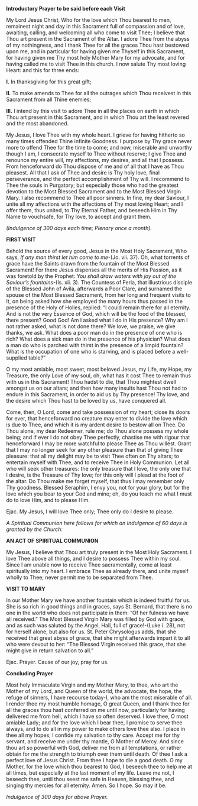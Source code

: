 
**Introductory Prayer to be said before each Visit**

My Lord Jesus Christ, Who for the love which Thou bearest to men, remainest night and day in this Sacrament full of compassion and of love, awaiting, calling, and welcoming all who come to visit Thee; I believe that Thou art present in the Sacrament of the Altar. I adore Thee from the abyss of my nothingness, and I thank Thee for all the graces Thou hast bestowed upon me, and in particular for having given me Thyself in this Sacrament, for having given me Thy most holy Mother Mary for my advocate, and for having called me to visit Thee in this church. I now salute Thy most loving Heart: and this for three ends:

**I.** In thanksgiving for this great gift;

**II.** To make amends to Thee for all the outrages which Thou receivest in this Sacrament from all Thine enemies;

**III.** I intend by this visit to adore Thee in all the places on earth in which Thou art present in this Sacrament, and in which Thou art the least revered and the most abandoned.

My Jesus, I love Thee with my whole heart. I grieve for having hitherto so many times offended Thine infinite Goodness. I purpose by Thy grace never more to offend Thee for the time to come; and now, miserable and unworthy though I am, I consecrate myself to Thee without reserve; I give Thee and renounce my entire will, my affections, my desires, and all that I possess. From henceforward do Thou dispose of me and of all that I have as Thou pleasest. All that I ask of Thee and desire is Thy holy love, final perseverance, and the perfect accomplishment of Thy will. I recommend to Thee the souls in Purgatory; but especially those who had the greatest devotion to the Most Blessed Sacrament and to the Most Blessed Virgin Mary. I also recommend to Thee all poor sinners. In fine, my dear Saviour, I unite all my affections with the affections of Thy most loving Heart; and I offer them, thus united, to Thy Eternal Father, and beseech Him in Thy Name to vouchsafe, for Thy love, to accept and grant them.

*(Indulgence of 300 days each time; Plenary once a month).*

**FIRST VISIT**

Behold the source of every good, Jesus in the Most Holy Sacrament, Who says, _If any man thirst let him come to me_-(Jo. vii. 37). Oh, what torrents of grace have the Saints drawn from the fountain of the Most Blessed Sacrament! For there Jesus dispenses all the merits of His Passion, as it was foretold by the Prophet: _You shall draw waters with joy out of the Saviour’s fountains_-(Is. xii. 3). The Countess of Feria, that illustrious disciple of the Blessed John of Avila, afterwards a Poor Clare, and surnamed the spouse of the Most Blessed Sacrament, from her long and frequent visits to It, on being asked how she employed the many hours thus passed in the presence of the Holy of Holies, replied: “I could remain there for all eternity. And is not the very Essence of God, which will be the food of the blessed, there present? Good God! Am I asked what I do in His presence? Why am I not rather asked, what is not done there? We love, we praise, we give thanks, we ask. What does a poor man do in the presence of one who is rich? What does a sick man do in the presence of his physician? What does a man do who is parched with thirst in the presence of a limpid fountain? What is the occupation of one who is starving, and is placed before a well-supplied table?”

O my most amiable, most sweet, most beloved Jesus, my Life, my Hope, my Treasure, the only Love of my soul, oh, what has it cost Thee to remain thus with us in this Sacrament! Thou hadst to die, that Thou mightest dwell amongst us on our altars; and then how many insults hast Thou not had to endure in this Sacrament, in order to aid us by Thy presence! Thy love, and the desire which Thou hast to be loved by us, have conquered all.

Come, then, O Lord, come and take possession of my heart; close its doors for ever, that henceforward no creature may enter to divide the love which is due to Thee, and which it is my ardent desire to bestow all on Thee. Do Thou alone, my dear Redeemer, rule me; do Thou alone possess my whole being; and if ever I do not obey Thee perfectly, chastise me with rigour that henceforward I may be more watchful to please Thee as Thou willest. Grant that I may no longer seek for any other pleasure than that of giving Thee pleasure: that all my delight may be to visit Thee often on Thy altars; to entertain myself with Thee, and to receive Thee in Holy Communion. Let all who will seek other treasures: the only treasure that I love, the only one that I desire, is the Treasure of Thy love; for this only will I plead at the foot of the altar. Do Thou make me forget myself, that thus I may remember only Thy goodness. Blessed Seraphim, I envy you, not for your glory, but for the love which you bear to your God and mine; oh, do you teach me what I must do to love Him, and to please Him.

Ejac. My Jesus, I will love Thee only; Thee only do I desire to please.

*A Spiritual Communion here follows for which an Indulgence of 60 days is granted by the Church:*

**AN ACT OF SPIRITUAL COMMUNION**

My Jesus, I believe that Thou art truly present in the Most Holy Sacrament. I love Thee above all things, and I desire to possess Thee within my soul. Since I am unable now to receive Thee sacramentally, come at least spiritually into my heart. I embrace Thee as already there, and unite myself wholly to Thee; never permit me to be separated from Thee.

**VISIT TO MARY**

In our Mother Mary we have another fountain which is indeed fruitful for us. She is so rich in good things and in graces, says St. Bernard, that there is no one in the world who does not participate in them: “Of her fulness we have all received.” The Most Blessed Virgin Mary was filled by God with grace, and as such was saluted by the Angel, Hail, full of grace!-(Luke i. 28), not for herself alone, but also for us. St. Peter Chrysologus adds, that she received that great abyss of grace, that she might afterwards impart it to all who were devout to her: “The Blessed Virgin received this grace, that she might give in return salvation to all.”

Ejac. Prayer. Cause of our joy, pray for us.

**Concluding Prayer**

Most holy Immaculate Virgin and my Mother Mary, to thee, who art the Mother of my Lord, and Queen of the world, the advocate, the hope, the refuge of sinners, I have recourse today-I, who am the most miserable of all. I render thee my most humble homage, O great Queen, and I thank thee for all the graces thou hast conferred on me until now, particularly for having delivered me from hell, which I have so often deserved. I love thee, O most amiable Lady; and for the love which I bear thee, I promise to serve thee always, and to do all in my power to make others love thee also. I place in thee all my hopes; I confide my salvation to thy care. Accept me for thy servant, and receive me under thy mantle, O Mother of Mercy. And since thou art so powerful with God, deliver me from all temptations, or rather obtain for me the strength to triumph over them until death. Of thee I ask a perfect love of Jesus Christ. From thee I hope to die a good death. O my Mother, for the love which thou bearest to God, I beseech thee to help me at all times, but especially at the last moment of my life. Leave me not, I beseech thee, until thou seest me safe in Heaven, blessing thee, and singing thy mercies for all eternity. Amen. So I hope. So may it be.

*Indulgence of 300 days for above Prayer.*

